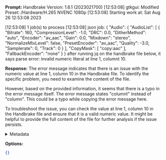 **Prompt:**
Handbrake Version: 1.6.1 (2023021700)
[12:53:08] gtkgui: Modified Preset: /Hardware/H.265 NVENC 1080p
[12:53:08] Starting work at: Sat Aug 26 12:53:08 2023

[12:53:08] 1 job(s) to process
[12:53:08] json job:
{
    "Audio": {
        "AudioList": [
            {
                "Bitrate": 160,
                "CompressionLevel": -1.0,
                "DRC": 0.0,
                "DitherMethod": "auto",
                "Encoder": "av_aac",
                "Gain": 0.0,
                "Mixdown": "stereo",
                "NormalizeMixLevel": false,
                "PresetEncoder": "av_aac",
                "Quality": -3.0,
                "Samplerate": 0,
                "Track": 0
            }
        ],
        "CopyMask": [
            "copy:aac"
        ],
        "FallbackEncoder": "none"
    }
}
 after running jq on the handbrake file below, it says parse error: invalid numeric literal at line 1, columnt 10.

**Response:**
The error message indicates that there is an issue with the numeric value at line 1, column 10 in the Handbrake file. To identify the specific problem, you need to examine the content of the file.

However, based on the provided information, it seems that there is a typo in the error message itself. The error message states "columnt" instead of "column". This could be a typo while copying the error message here.

To troubleshoot the issue, you can check the value at line 1, column 10 in the Handbrake file and ensure that it is a valid numeric value. It might be helpful to provide the full content of the file for further analysis if the issue persists.

<details><summary>Metadata</summary>

- Duration: 3954 ms
- Datetime: 2023-08-26T12:48:25.173009
- Model: gpt-3.5-turbo-0613

</details>

**Options:**
```json
{}
```

